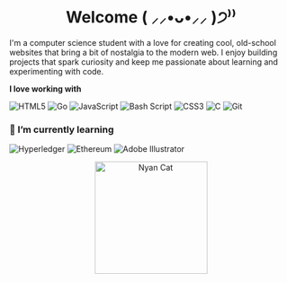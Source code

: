 <h1 align="center">Welcome ( ⸝⸝•ᴗ•⸝⸝ )੭⁾⁾</h1>

I'm a computer science student with a love for creating cool, old-school websites that bring a bit of nostalgia to the modern web. I enjoy building projects that spark curiosity and keep me passionate about learning and experimenting with code. 

**I love working with**

<div display="flex">
  
  ![HTML5](https://img.shields.io/badge/html5-%23E34F26.svg?style=for-the-badge&logo=html5&logoColor=white)
  ![Go](https://img.shields.io/badge/go-%2300ADD8.svg?style=for-the-badge&logo=go&logoColor=white) 
  ![JavaScript](https://img.shields.io/badge/javascript-%23323330.svg?style=for-the-badge&logo=javascript&logoColor=%23F7DF1E) 
  ![Bash Script](https://img.shields.io/badge/bash_script-%23121011.svg?style=for-the-badge&logo=gnu-bash&logoColor=white) 
  ![CSS3](https://img.shields.io/badge/css3-%231572B6.svg?style=for-the-badge&logo=css3&logoColor=white) 
  ![C](https://img.shields.io/badge/c-%2300599C.svg?style=for-the-badge&logo=c&logoColor=white) ![Git](https://img.shields.io/badge/git-%23F05033.svg?style=for-the-badge&logo=git&logoColor=white)
  
</div>

### 🌱 I’m currently learning

<div display="flex">
  <img src="https://img.shields.io/badge/hyperledger-2F3134?style=for-the-badge&logo=hyperledger&logoColor=white" alt="Hyperledger"/>
  <img src="https://img.shields.io/badge/Ethereum-3C3C3D?style=for-the-badge&logo=Ethereum&logoColor=white" alt="Ethereum"/>
  <img src="https://img.shields.io/badge/adobe%20illustrator-%23FF9A00.svg?style=for-the-badge&logo=adobe%20illustrator&logoColor=white" alt="Adobe Illustrator"/>
</div>


<p align="center">
  <img src="https://media.tenor.com/E3MLgDP1qoQAAAAi/nyan-cat-transparent.gif" alt="Nyan Cat" width="200" />
</p>

